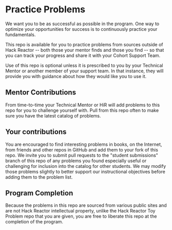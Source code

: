 # Practice Problems

We want you to be as successful as possible in the program.  One way to optimize your opportunities for success is to continuously practice your fundamentals.

This repo is available for you to practice problems from sources outside of Hack Reactor -- both those your mentor finds and those you find -- so that you can track your progress and share it with your Cohort Support Team.

Use of this repo is optional unless it is prescribed to you by your Technical Mentor or another member of your support team.  In that instance, they will provide you with guidance about how they would like you to use it.

## Mentor Contributions

From time-to-time your Technical Mentor or HiR will add problems to this repo for you to challenge yourself with.  Pull from this repo often to make sure you have the latest catalog of problems.

## Your contributions

You are encouraged to find interesting problems in books, on the Internet, from friends and other repos in GitHub and add them to your fork of this repo.  We invite you to submit pull requests to the "student submissions" branch of this repo of any problems you found especially useful or challenging for inclusion into the catalog for other students.  We may modify those problems slightly to better support our instructional objectives before adding them to the problem list.

## Program Completion

Because the problems in this repo are sourced from various public sites and are not Hack Reactor intellectual property, unlike the Hack Reactor Toy Problem repo that you are given, you are free to liberate this repo at the completion of the program.
